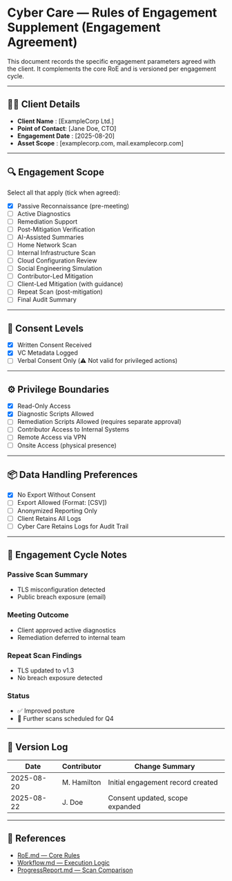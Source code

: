 # Cyber Care — Rules of Engagement Supplement (Engagement Agreement)

This document records the specific engagement parameters agreed with the client. It complements the core RoE and is versioned per engagement cycle.

---

## 🧑‍💼 Client Details

- **Client Name**     : [ExampleCorp Ltd.]
- **Point of Contact**: [Jane Doe, CTO]
- **Engagement Date** : [2025-08-20]
- **Asset Scope**     : [examplecorp.com, mail.examplecorp.com]

---

## 🔍 Engagement Scope

Select all that apply (tick when agreed):

- [x] Passive Reconnaissance (pre-meeting)
- [ ] Active Diagnostics
- [ ] Remediation Support
- [ ] Post-Mitigation Verification
- [ ] AI-Assisted Summaries
- [ ] Home Network Scan
- [ ] Internal Infrastructure Scan
- [ ] Cloud Configuration Review
- [ ] Social Engineering Simulation
- [ ] Contributor-Led Mitigation
- [ ] Client-Led Mitigation (with guidance)
- [ ] Repeat Scan (post-mitigation)
- [ ] Final Audit Summary

---

## 🔐 Consent Levels
- [x] Written Consent Received
- [x] VC Metadata Logged
- [ ] Verbal Consent Only (⚠️ Not valid for privileged actions)

---

## ⚙️ Privilege Boundaries

- [x] Read-Only Access
- [x] Diagnostic Scripts Allowed
- [ ] Remediation Scripts Allowed (requires separate approval)
- [ ] Contributor Access to Internal Systems
- [ ] Remote Access via VPN
- [ ] Onsite Access (physical presence)

---

## 📦 Data Handling Preferences

- [x] No Export Without Consent
- [ ] Export Allowed (Format: [CSV])
- [ ] Anonymized Reporting Only
- [ ] Client Retains All Logs
- [ ] Cyber Care Retains Logs for Audit Trail

---

## 🔁 Engagement Cycle Notes

### Passive Scan Summary
- TLS misconfiguration detected  
- Public breach exposure (email)

### Meeting Outcome
- Client approved active diagnostics  
- Remediation deferred to internal team

### Repeat Scan Findings
- TLS updated to v1.3  
- No breach exposure detected

### Status
- ✅ Improved posture
- 🔁 Further scans scheduled for Q4

---

## 🧾 Version Log

| Date       | Contributor | Change Summary                  |
|------------|-------------|----------------------------------|
| 2025-08-20 | M. Hamilton | Initial engagement record created |
| 2025-08-22 | J. Doe      | Consent updated, scope expanded   |

---

## 🔗 References

- [RoE.md — Core Rules](./RoE.md)
- [Workflow.md — Execution Logic](./Workflow.md)
- [ProgressReport.md — Scan Comparison](./ProgressReport.md)
